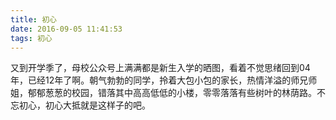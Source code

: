 ```yaml
---
title: 初心
date: 2016-09-05 11:41:53
tags: 初心
---
```

又到开学季了，母校公众号上满满都是新生入学的晒图，看着不觉思绪回到04年，已经12年了啊。朝气勃勃的同学，拎着大包小包的家长，热情洋溢的师兄师姐，郁郁葱葱的校园，错落其中高高低低的小楼，零零落落有些树叶的林荫路。不忘初心，初心大抵就是这样子的吧。